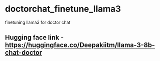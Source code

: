 # doctorchat_finetune_llama3
finetuning llama3 for doctor chat

## Hugging face link - https://huggingface.co/Deepakiitm/llama-3-8b-chat-doctor
